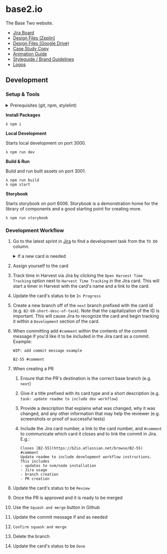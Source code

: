 # base2.io

The Base Two website.

- [Jira Board](https://b2io.atlassian.net/jira/software/projects/B2IO/boards/7)
- [Design Files (Zeplin)](https://app.zeplin.io/project/5fff21e06012bf1d470820c3)
- [Design Files (Google Drive)](https://drive.google.com/drive/folders/1VpkOfCsSGP40DSx85mYPChncMDwlNiTV?usp=sharing)
- [Case Study Copy](https://drive.google.com/drive/folders/1jptdTwNI3IIGkf4HuCmWTYvk_4WYdNNP?usp=sharing)
- [Animation Guide](https://drive.google.com/file/d/19yUdEdYmql6whrRMhZ_Ai36hzEolJTBW/view?usp=sharing)
- [Styleguide / Brand Guidelines](https://drive.google.com/file/d/10ITrRxfICmhs3MP-dlMnzVh8TjJCZwOQ/view?usp=sharing)
- [Logos](https://drive.google.com/drive/folders/1RGmWu8Z7SLSWrsxI55wn55HIrmIbU-Nl?usp=sharing)

## Development

### Setup & Tools

<details>
<summary>Prerequisites (git, npm, stylelint)</summary>

You'll need to set up Git and NPM before you can run this project locally. The setup for these is slightly different depending on your OS.

1. Git - Follow the [Git instructions](https://git-scm.com/book/en/v2/Getting-Started-Installing-Git) to install Git for your OS.

1. Clone the repo

   ```bash
   # Either using SSH
   > git clone git@github.com:b2io/base2.io.git

   # Or using HTTPS
   > git clone https://github.com/b2io/base2.io.git

   ```

1. NVM / Node

   It is recommended that you install NVM (Node Version Manager) rather than Node directly because NVM allows you to switch node versions more easily, which is necessary when you hop between different projects. **Node version 16** for this project due to compatiblitiy with the NextJS image component.
   Node can be downloaded via the link above or via your OS's package manager below.

   - Mac users can install and maintain Node through the package manager [Homebrew](https://brew.sh/) or by going to the [Node website](https://nodejs.org/en/download/):

     ```
     brew install node
     ```

   - Windows users can install NVM via [nvm-windows](https://github.com/coreybutler/nvm-windows). If, instead, you choose to install Node directly an installer can be downloaded from the [Node website](https://nodejs.org/en/download/) or by using the package manager [Chocolatey](https://chocolatey.org/install):

     ```
     choco install nodejs-lts -y
     ```

1. `stylelint`

`stylelint` has been setup on this project to lint the css-syntax of styled components. This linting runs as part of the husky pre-commit hooks (e.g. `npm run lint:css`). It is recommended that you install the [`stylelint` VS Code extension](https://marketplace.visualstudio.com/items?itemName=stylelint.vscode-stylelint) so that you get warnings within your IDE. If you find the extension throwing warnings for unrelated files (such as markdown files) you can add a global `.stylelintrc` file to your personal root directory (i.e. the same location as your `.gitconfig`) that includes the following:

```
{
   "ignoreFiles": ["**/*.md"]
}
```

</details>

**Install Packages**

```
λ npm i
```

**Local Development**

Starts local development on port 3000.

```
λ npm run dev
```

**Build & Run**

Build and run built assets on port 3001.

```
λ npm run build
λ npm start
```

**Storybook**

Starts storybook on port 6006. Storybook is a demonstration home for the library of components and a good starting point for creating more.

```
λ npm run storybook
```

### Development Workflow

1. Go to the latest sprint in [Jira](https://b2io.atlassian.net/jira/software/projects/B2IO/boards/7) to find a development task from the `TO DO` column.
   <details>
    <summary>If a new card is needed</summary>   
    If you need to create a new card then click the `Create` button in Jira's header and select the correct card type

   - **story:** A user-focused feature written as a user story.
   - **task:** A development task or chore that isn't written as a user story.
   - **fix:** A task that corrects an issue with the application.

   </details>

2. Assign yourself to the card
3. Track time in Harvest via Jira by clicking the `Open Harvest Time Tracking` option next to `Harvest Time Tracking` in the Jira card. This will start a timer in Harvest with the card's name and a link to the card.
4. Update the card's status to be `In Progress`
5. Create a new branch off of the `next` branch prefixed with the card id (e.g. `B2-99-short-desc-of-task`). Note that the capitalization of the ID is important. This will cause Jira to recognize the card and begin tracking it within a `Development` section of the card.
6. When committing add `#comment` within the contents of the commit message if you'd like it to be included in the Jira card as a commit. Example:

   ```
   WIP: add commit message example

   B2-55 #comment
   ```

7. When creating a PR

   1. Ensure that the PR's destination is the correct base branch (e.g. `next`)
   2. Give it a title prefixed with its card type and a short description (e.g. `task: update readme to include dev workflow`)
   3. Provide a description that explains what was changed, why it was changed, and any other information that may help the reviewer (e.g. screenshots or proof of successful tests)
   4. Include the Jira card number, a link to the card number, and `#comment` to communicate which card it closes and to link the commit in Jira. E.g.:

      ```
      Closes [B2-55](https://b2io.atlassian.net/browse/B2-55) #comment
      Update readme to include development workflow instructions. This includes
      - updates to nvm/node installation
      - Jira usage
      - branch creation
      - PR creation
      ```

8. Update the card's status to be `Review`
9. Once the PR is approved and it is ready to be merged
10. Use the `Squash and merge` button in Github
11. Update the commit message if and as needed
12. `Confirm squash and merge`
13. Delete the branch
14. Update the card's status to be `Done`

